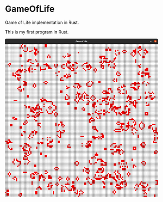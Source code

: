 # GameOfLife
Game of Life implementation in Rust.

This is my first program in Rust.

![](img/screenshot.png)
